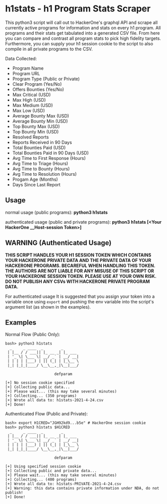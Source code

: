 
# h1stats - h1 Program Stats Scraper
This python3 script will call out to HackerOne's graphql API and scrape all currently active programs for information and stats on every h1 program. All programs and their stats get tabulated into a generated CSV file. From here you can compare and contrast all program stats to pick high fidelity targets. Furthermore, you can supply your h1 session cookie to the script to also compile in all private programs to the CSV.

Data Collected:
 - Program Name
 - Program URL
 - Program Type (Public or Private)
 - Clear Program (Yes/No)
 - Offers Bounties (Yes/No)
 - Max Critical (USD)
 - Max High (USD)
 - Max Medium (USD)
 - Max Low (USD)
 - Average Bounty Max (USD)
 - Average Bounty Min (USD)
 - Top Bounty Max (USD)
 - Top Bounty Min (USD)
 - Resolved Reports
 - Reports Received in 90 Days
 - Total Bounties Paid (USD)
 - Total Bounties Paid in 90 Days (USD)
 - Avg Time to First Response (Hours)
 - Avg Time to Triage (Hours)
 - Avg Time to Bounty (Hours)
 - Avg Time to Resolution (Hours)
 - Progam Age (Months)
 - Days Since Last Report

## Usage
normal usage (public programs):
**python3 h1stats**

authenticated usage (public and private programs):
**python3 h1stats [\<Your HackerOne __Host-session Token\>]**



## WARNING (Authenticated Usage)
**THIS SCRIPT HANDLES YOUR H1 SESSION TOKEN WHICH CONTAINS YOUR HACKERONE PRIVATE DATA AND THE PRIVATE DATA OF YOUR HACKERONE PROGRAMS. BECAREFUL WHEN HANDLING THIS TOKEN. THE AUTHORS ARE NOT LIABLE FOR ANY MISUSE OF THIS SCRIPT OR YOUR HACKERONE SESSION TOKEN. PLEASE USE AT YOUR OWN RISK. DO NOT PUBLISH ANY CSVs WITH HACKERONE PRIVATE PROGRAM DATA.**

For authenticated usage It is suggested that you assign your token into a variable once using `export` and pushing the env variable into the script's argument list (as shown in the examples).


## Examples
Normal Flow (Public Only):
```
bash> python3 h1stats
  _     _ ____  _        _
 | |__ / / ___|| |_ __ _| |_ ___
 | '_ \| \___ \| __/ _` | __/ __|
 | | | | |___) | || (_| | |_\__ \
 |_| |_|_|____/ \__\__,_|\__|___/

                      defparam

[+] No session cookie specified
[+] Collecting public data...
[+] Please wait... (this may take several minutes)
[+] Collecting... (350 programs)
[+] Wrote all data to: h1stats-2021-4-24.csv
[+] Done!
```
Authenticated Flow (Public and Private):
```
bash> export H1CRED="JGH92kd9...b5e" # HackerOne session cookie
bash> python3 h1stats $H1CRED
  _     _ ____  _        _
 | |__ / / ___|| |_ __ _| |_ ___
 | '_ \| \___ \| __/ _` | __/ __|
 | | | | |___) | || (_| | |_\__ \
 |_| |_|_|____/ \__\__,_|\__|___/

                      defparam

[+] Using specified session cookie
[+] Collecting public and private data...
[+] Please wait... (this may take several minutes)
[+] Collecting... (400 programs)
[+] Wrote all data to: h1stats-PRIVATE-2021-4-24.csv
[+] Warning: this data contains private information under NDA, do not publish!
[+] Done!
```


